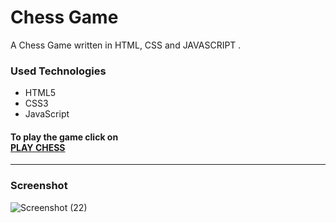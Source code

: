 <h1>Chess Game</h1>

<p>A Chess Game written in HTML, CSS and JAVASCRIPT .</p>

<h3>Used Technologies</h3>
<ul>
    <li>HTML5</li>
    <li>CSS3</li>
    <li>JavaScript</li>
</ul>

#### To play the game click on <br> [PLAY CHESS](https://shreyas-jdv.github.io/Chess/index.html)

---



<h3> Screenshot </h3>

<img src="g" alt="Screenshot (22)" style="max-width:100%;">
